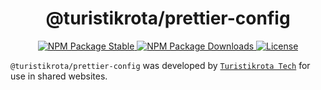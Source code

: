 <h1 align='center'>@turistikrota/prettier-config</h1>

<p align='center'>
  <a href='https://www.npmjs.com/package/@turistikrota/prettier-config'>
    <img src='https://img.shields.io/npm/v/@turistikrota/prettier-config.svg' alt='NPM Package Stable' />
  </a>
  <a href='https://www.npmjs.com/package/@turistikrota/prettier-config'>
    <img src='https://img.shields.io/npm/dw/@turistikrota/prettier-config.svg' alt='NPM Package Downloads' />
  </a>
  <a href='https://github.com/turistikrota/kit.ui/LICENSE'>
    <img src='https://img.shields.io/github/license/turistikrota/kit.ui' alt='License' />
  </a>
</p>

`@turistikrota/prettier-config` was developed by [`Turistikrota Tech`](https://github.com/turistikrota) for use in shared websites.